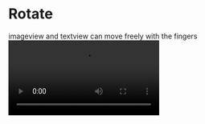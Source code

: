 # Rotate
imageview and textview can move freely with the fingers
![image](https://github.com/wjiangwhut/Rotate/2017-04-01_20_24_23.mp4)